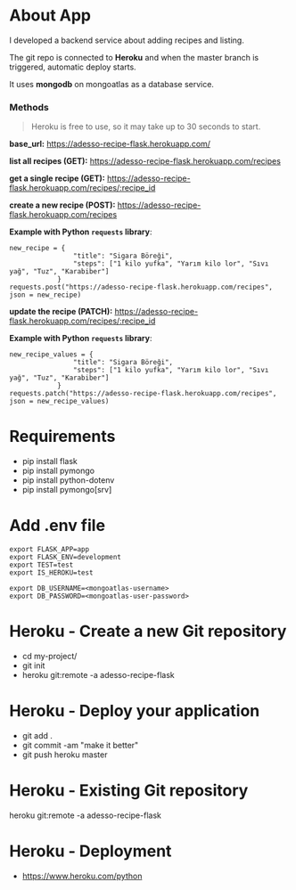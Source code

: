 # About App
I developed a backend service about adding recipes and listing.

The git repo is connected to <b>Heroku</b> and when the master branch is triggered, automatic deploy starts.

It uses <b>mongodb</b> on mongoatlas as a database service.


### Methods
> Heroku is free to use, so it may take up to 30 seconds to start.

<b>base_url:</b> https://adesso-recipe-flask.herokuapp.com/

<b>list all recipes (GET):</b> https://adesso-recipe-flask.herokuapp.com/recipes

<b>get a single recipe (GET):</b> https://adesso-recipe-flask.herokuapp.com/recipes/:recipe_id

<b>create a new recipe (POST):</b> https://adesso-recipe-flask.herokuapp.com/recipes

<b>Example with Python `requests` library</b>:
```
new_recipe = {
                "title": "Sigara Böreği",
                "steps": ["1 kilo yufka", "Yarım kilo lor", "Sıvı yağ", "Tuz", "Karabiber"]
            }
requests.post("https://adesso-recipe-flask.herokuapp.com/recipes", json = new_recipe)
```

<b>update the recipe (PATCH):</b> https://adesso-recipe-flask.herokuapp.com/recipes/:recipe_id

<b>Example with Python `requests` library</b>:
```
new_recipe_values = {
                "title": "Sigara Böreği",
                "steps": ["1 kilo yufka", "Yarım kilo lor", "Sıvı yağ", "Tuz", "Karabiber"]
            }
requests.patch("https://adesso-recipe-flask.herokuapp.com/recipes", json = new_recipe_values)
```


# Requirements
- pip install flask
- pip install pymongo
- pip install python-dotenv
- pip install pymongo[srv]

# Add .env file
```
export FLASK_APP=app
export FLASK_ENV=development
export TEST=test
export IS_HEROKU=test

export DB_USERNAME=<mongoatlas-username>
export DB_PASSWORD=<mongoatlas-user-password>
```

# Heroku - Create a new Git repository
- cd my-project/
- git init
- heroku git:remote -a adesso-recipe-flask

# Heroku - Deploy your application
- git add .
- git commit -am "make it better"
- git push heroku master

# Heroku - Existing Git repository
heroku git:remote -a adesso-recipe-flask

# Heroku - Deployment
- https://www.heroku.com/python
